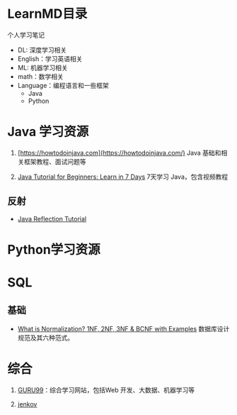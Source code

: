 # LearnMD目录
个人学习笔记
- DL: 深度学习相关
- English：学习英语相关
- ML: 机器学习相关
- math：数学相关
- Language：编程语言和一些框架
  - Java
  - Python



# Java 学习资源

1. [https://howtodoinjava.com](https://howtodoinjava.com/) Java 基础和相关框架教程、面试问题等

2. [Java Tutorial for Beginners: Learn in 7 Days](<https://www.guru99.com/java-tutorial.html>)  7天学习 Java，包含视频教程



## 反射

- [Java Reflection Tutorial](<http://tutorials.jenkov.com/java-reflection/index.html>)



# Python学习资源





# SQL

## 基础

- [What is Normalization? 1NF, 2NF, 3NF & BCNF with Examples](<https://www.guru99.com/database-normalization.html>) 数据库设计规范及其六种范式。







# 综合

1. [GURU99](https://www.guru99.com/)：综合学习网站，包括Web 开发、大数据、机器学习等

2. [jenkov](<http://tutorials.jenkov.com/>)

